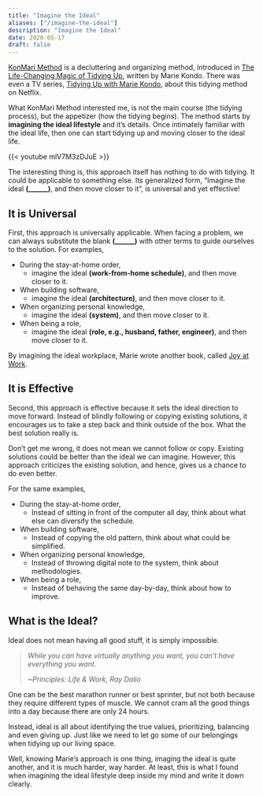 ```yaml
---
title: "Imagine the Ideal"
aliases: ["/imagine-the-ideal"]
description: "Imagine the Ideal"
date: 2020-05-17
draft: false
---
```


[KonMari Method][1] is a decluttering and organizing method, introduced in [The Life-Changing Magic of Tidying Up][2], written by Marie Kondo. There was even a TV series, [Tidying Up with Marie Kondo][3], about this tidying method on Netflix.

What KonMari Method interested me, is not the main course (the tidying process), but the appetizer (how the tidying begins). The method starts by **imagining the ideal lifestyle** and it’s details. Once intimately familiar with the ideal life, then one can start tidying up and moving closer to the ideal life.

{{< youtube mlV7M3zDJuE >}}

The interesting thing is, this approach itself has nothing to do with tidying. It could be applicable to something else. Its generalized form, “Imagine the ideal **(______)**, and then move closer to it”, is universal and yet effective!

## It is Universal

First, this approach is universally applicable. When facing a problem, we can always substitute the blank **(______)** with other terms to guide ourselves to the solution. For examples,

* During the stay-at-home order,
  * imagine the ideal __**(work-from-home schedule)**__, and then move closer to it.
* When building software,
  * imagine the ideal __**(architecture)**__, and then move closer to it.
* When organizing personal knowledge,
  * imagine the ideal __**(system)**__, and then move closer to it.
* When being a role,
  * imagine the ideal __**(role, e.g., husband, father, engineer)**__, and then move closer to it.

By imagining the ideal workplace, Marie wrote another book, called [Joy at Work][4].

## It is Effective

Second, this approach is effective because it sets the ideal direction to move forward. Instead of blindly following or copying existing solutions, it encourages us to take a step back and think outside of the box. What the best solution really is.

Don’t get me wrong, it does not mean we cannot follow or copy. Existing solutions could be better than the ideal we can imagine. However, this approach criticizes the existing solution, and hence, gives us a chance to do even better.

For the same examples,

* During the stay-at-home order,
  * Instead of sitting in front of the computer all day, think about what else can diversify the schedule.
* When building software,
  * Instead of copying the old pattern, think about what could be simplified.
* When organizing personal knowledge,
  * Instead of throwing digital note to the system, think about methodologies.
* When being a role,
  * Instead of behaving the same day-by-day, think about how to improve.

## What is the Ideal?

Ideal does not mean having all good stuff, it is simply impossible.

> _While you can have virtually anything you want, you can’t have everything you want._
>
> _~Principles: Life & Work, Ray Dalio_

One can be the best marathon runner or best sprinter, but not both because they require different types of muscle. We cannot cram all the good things into a day because there are only 24 hours.

Instead, ideal is all about identifying the true values, prioritizing, balancing and even giving up. Just like we need to let go some of our belongings when tidying up our living space.

Well, knowing Marie’s approach is one thing, imaging the ideal is quite another, and it is much harder, way harder. At least, this is what I found when imagining the ideal lifestyle deep inside my mind and write it down clearly.

[1]: https://en.wikipedia.org/wiki/Marie_Kondo#KonMari_method
[2]: https://www.goodreads.com/book/show/22318578
[3]: https://www.netflix.com/title/80209379
[4]: https://www.goodreads.com/book/show/53071025